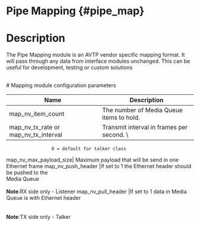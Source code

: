 Pipe Mapping {#pipe_map}
============

# Description

The Pipe Mapping module is an AVTP vendor specific mapping format. It will pass through
any data from interface modules unchanged. This can be useful for development,
testing or custom solutions

<br>
# Mapping module configuration parameters

Name                | Description
--------------------|---------------------------
map_nv_item_count   |The number of Media Queue items to hold.
map_nv_tx_rate or map_nv_tx_interval | Transmit interval in frames per second. \
                     0 = default for talker class
map_nv_max_payload_size| Maximum payload that will be send in one Ethernet frame
map_nv_push_header  |If set to 1 the Ethernet header should be pushed to the   \
                     Media Queue <br>                                          \
                     <b>Note</b>:RX side only - Listener
map_nv_pull_header  |If set to 1 data in Media Queue is with Ethernet header   \
                     <br>                                                      \
                     <b>Note</b>:TX side only - Talker
